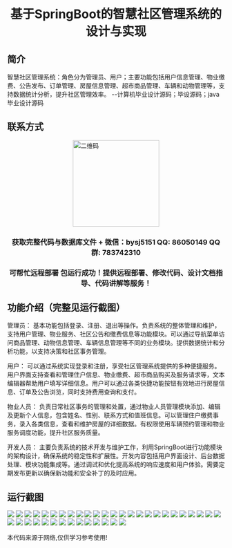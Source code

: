 <p><h1 align="center">基于SpringBoot的智慧社区管理系统的设计与实现</h1></p>

## 简介
智慧社区管理系统：角色分为管理员、用户；主要功能包括用户信息管理、物业缴费、公告发布、订单管理、房屋信息管理、超市商品管理、车辆和动物管理等，支持数据统计分析，提升社区管理效率。    --计算机毕业设计源码；毕设源码；java毕业设计源码


## 联系方式
<img src="https://bs-1329754181.cos.ap-shanghai.myqcloud.com/wx.jpg" alt="二维码" style="display: block; margin: 0 auto;" width="200px">
<p><h3 align="center">获取完整代码与数据库文件 + 微信：bysj5151 QQ: 86050149 QQ群: 783742310</h3></p>
<p><h3 align="center">可帮忙远程部署 包运行成功！提供远程部署、修改代码、设计文档指导、代码讲解等服务！</h3></p>

## 功能介绍（完整见运行截图）
管理员： 基本功能包括登录、注册、退出等操作。负责系统的整体管理和维护，支持用户管理、物业服务、社区公告和缴费信息等功能模块。可以通过导航菜单访问商品管理、动物信息管理、车辆信息管理等不同的业务模块。提供数据统计和分析功能，以支持决策和社区事务管理。

用户： 可以通过系统实现登录和注册，享受社区管理系统提供的多种便捷服务。用户界面支持查看和管理住户信息、物业缴费、超市商品购买及服务请求等，文本编辑器帮助用户填写详细信息。用户可以通过各类快捷功能按钮有效地进行房屋信息、订单及公告浏览，同时支持费用查询和支付。

物业人员： 负责日常社区事务的管理和处置，通过物业人员管理模块添加、编辑及更新个人信息，包含姓名、性别、联系方式和值班信息。可以管理住户缴费事务，录入各类信息，查看和维护房屋的详细数据。有权限使用车辆预约管理和物业服务调度功能，提升社区服务质量。

开发人员： 主要负责系统的技术开发与维护工作，利用SpringBoot进行功能模块的架构设计，确保系统的稳定性和扩展性。开发内容包括用户界面设计、后台数据处理、模块功能集成等。通过调试和优化提高系统的响应速度和用户体验。需要定期发布更新以确保新功能和安全补丁的及时应用。


## 运行截图
![](https://bs-1329754181.cos.ap-shanghai.myqcloud.com/spring/SmartCommunityManagementSystemDesignAndImplementation/img/001.jpg)
![](https://bs-1329754181.cos.ap-shanghai.myqcloud.com/spring/SmartCommunityManagementSystemDesignAndImplementation/img/002.jpg)
![](https://bs-1329754181.cos.ap-shanghai.myqcloud.com/spring/SmartCommunityManagementSystemDesignAndImplementation/img/003.jpg)
![](https://bs-1329754181.cos.ap-shanghai.myqcloud.com/spring/SmartCommunityManagementSystemDesignAndImplementation/img/004.jpg)
![](https://bs-1329754181.cos.ap-shanghai.myqcloud.com/spring/SmartCommunityManagementSystemDesignAndImplementation/img/005.jpg)
![](https://bs-1329754181.cos.ap-shanghai.myqcloud.com/spring/SmartCommunityManagementSystemDesignAndImplementation/img/006.jpg)
![](https://bs-1329754181.cos.ap-shanghai.myqcloud.com/spring/SmartCommunityManagementSystemDesignAndImplementation/img/007.jpg)
![](https://bs-1329754181.cos.ap-shanghai.myqcloud.com/spring/SmartCommunityManagementSystemDesignAndImplementation/img/008.jpg)
![](https://bs-1329754181.cos.ap-shanghai.myqcloud.com/spring/SmartCommunityManagementSystemDesignAndImplementation/img/009.jpg)
![](https://bs-1329754181.cos.ap-shanghai.myqcloud.com/spring/SmartCommunityManagementSystemDesignAndImplementation/img/010.jpg)
![](https://bs-1329754181.cos.ap-shanghai.myqcloud.com/spring/SmartCommunityManagementSystemDesignAndImplementation/img/011.jpg)
![](https://bs-1329754181.cos.ap-shanghai.myqcloud.com/spring/SmartCommunityManagementSystemDesignAndImplementation/img/012.jpg)
![](https://bs-1329754181.cos.ap-shanghai.myqcloud.com/spring/SmartCommunityManagementSystemDesignAndImplementation/img/013.jpg)
![](https://bs-1329754181.cos.ap-shanghai.myqcloud.com/spring/SmartCommunityManagementSystemDesignAndImplementation/img/014.jpg)
![](https://bs-1329754181.cos.ap-shanghai.myqcloud.com/spring/SmartCommunityManagementSystemDesignAndImplementation/img/015.jpg)
![](https://bs-1329754181.cos.ap-shanghai.myqcloud.com/spring/SmartCommunityManagementSystemDesignAndImplementation/img/016.jpg)
![](https://bs-1329754181.cos.ap-shanghai.myqcloud.com/spring/SmartCommunityManagementSystemDesignAndImplementation/img/017.jpg)
![](https://bs-1329754181.cos.ap-shanghai.myqcloud.com/spring/SmartCommunityManagementSystemDesignAndImplementation/img/018.jpg)
![](https://bs-1329754181.cos.ap-shanghai.myqcloud.com/spring/SmartCommunityManagementSystemDesignAndImplementation/img/019.jpg)
![](https://bs-1329754181.cos.ap-shanghai.myqcloud.com/spring/SmartCommunityManagementSystemDesignAndImplementation/img/020.jpg)
![](https://bs-1329754181.cos.ap-shanghai.myqcloud.com/spring/SmartCommunityManagementSystemDesignAndImplementation/img/021.jpg)
![](https://bs-1329754181.cos.ap-shanghai.myqcloud.com/spring/SmartCommunityManagementSystemDesignAndImplementation/img/022.jpg)
![](https://bs-1329754181.cos.ap-shanghai.myqcloud.com/spring/SmartCommunityManagementSystemDesignAndImplementation/img/023.jpg)
![](https://bs-1329754181.cos.ap-shanghai.myqcloud.com/spring/SmartCommunityManagementSystemDesignAndImplementation/img/024.jpg)
![](https://bs-1329754181.cos.ap-shanghai.myqcloud.com/spring/SmartCommunityManagementSystemDesignAndImplementation/img/025.jpg)
![](https://bs-1329754181.cos.ap-shanghai.myqcloud.com/spring/SmartCommunityManagementSystemDesignAndImplementation/img/026.jpg)
![](https://bs-1329754181.cos.ap-shanghai.myqcloud.com/spring/SmartCommunityManagementSystemDesignAndImplementation/img/027.jpg)
![](https://bs-1329754181.cos.ap-shanghai.myqcloud.com/spring/SmartCommunityManagementSystemDesignAndImplementation/img/028.jpg)
![](https://bs-1329754181.cos.ap-shanghai.myqcloud.com/spring/SmartCommunityManagementSystemDesignAndImplementation/img/029.jpg)
![](https://bs-1329754181.cos.ap-shanghai.myqcloud.com/spring/SmartCommunityManagementSystemDesignAndImplementation/img/030.jpg)
![](https://bs-1329754181.cos.ap-shanghai.myqcloud.com/spring/SmartCommunityManagementSystemDesignAndImplementation/img/031.jpg)
![](https://bs-1329754181.cos.ap-shanghai.myqcloud.com/spring/SmartCommunityManagementSystemDesignAndImplementation/img/032.jpg)
![](https://bs-1329754181.cos.ap-shanghai.myqcloud.com/spring/SmartCommunityManagementSystemDesignAndImplementation/img/033.jpg)
![](https://bs-1329754181.cos.ap-shanghai.myqcloud.com/spring/SmartCommunityManagementSystemDesignAndImplementation/img/034.jpg)
![](https://bs-1329754181.cos.ap-shanghai.myqcloud.com/spring/SmartCommunityManagementSystemDesignAndImplementation/img/035.jpg)
![](https://bs-1329754181.cos.ap-shanghai.myqcloud.com/spring/SmartCommunityManagementSystemDesignAndImplementation/img/036.jpg)
![](https://bs-1329754181.cos.ap-shanghai.myqcloud.com/spring/SmartCommunityManagementSystemDesignAndImplementation/img/037.jpg)
![](https://bs-1329754181.cos.ap-shanghai.myqcloud.com/spring/SmartCommunityManagementSystemDesignAndImplementation/img/038.jpg)
![](https://bs-1329754181.cos.ap-shanghai.myqcloud.com/spring/SmartCommunityManagementSystemDesignAndImplementation/img/039.jpg)

<p>本代码来源于网络,仅供学习参考使用!</p>
